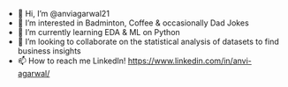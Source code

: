 - 👋 Hi, I’m @anviagarwal21
- 👀 I’m interested in Badminton, Coffee & occasionally Dad Jokes
- 🌱 I’m currently learning EDA & ML on Python
- 💞️ I’m looking to collaborate on the statistical analysis of datasets to find business insights
- 📫 How to reach me LinkedIn! https://www.linkedin.com/in/anvi-agarwal/

<!---
anviagarwal21/anviagarwal21 is a ✨ special ✨ repository because its `README.md` (this file) appears on your GitHub profile.
You can click the Preview link to take a look at your changes.
--->
